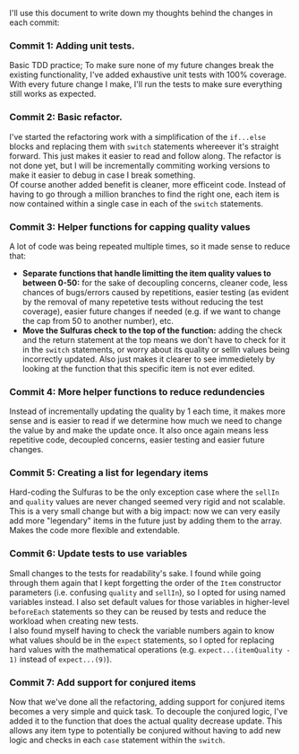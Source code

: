  I'll use this document to write down my thoughts behind the changes in each commit:

### Commit 1: Adding unit tests.
Basic TDD practice; To make sure none of my future changes break the existing functionality, I've added exhaustive unit tests with 100% coverage. With every future change I make, I'll run the tests to make sure everything still works as expected.

### Commit 2: Basic refactor.
I've started the refactoring work with a simplification of the `if...else` blocks and replacing them with `switch` statements whereever it's straight forward. This just makes it easier to read and follow along. The refactor is not done yet, but I will be incrementally commiting working versions to make it easier to debug in case I break something. \
Of course another added benefit is cleaner, more efficeint code. Instead of having to go through a million branches to find the right one, each item is now contained within a single case in each of the `switch` statements. 

### Commit 3: Helper functions for capping quality values
A lot of code was being repeated multiple times, so it made sense to reduce that:
- **Separate functions that handle limitting the item quality values to between 0-50:** for the sake of decoupling concerns, cleaner code, less chances of bugs/errors caused by repetitions, easier testing (as evident by the removal of many repetetive tests without reducing the test coverage), easier future changes if needed (e.g. if we want to change the cap from 50 to another number), etc.
- **Move the Sulfuras check to the top of the function:** adding the check and the return statement at the top means we don't have to check for it in the `switch` statements, or worry about its quality or sellIn values being incorrectly updated. Also just makes it clearer to see immedietely by looking at the function that this specific item is not ever edited. 

### Commit 4: More helper functions to reduce redundencies
Instead of incrementally updating the quality by 1 each time, it makes more sense and is easier to read if we determine how much we need to change the value by and make the update once. It also once again means less repetitive code, decoupled concerns, easier testing and easier future changes.

### Commit 5: Creating a list for legendary items
Hard-coding the Sulfuras to be the only exception case where the `sellIn` and `quality` values are never changed seemed very rigid and not scalable. This is a very small change but with a big impact: now we can very easily add more "legendary" items in the future just by adding them to the array. Makes the code more flexible and extendable. 

### Commit 6: Update tests to use variables 
Small changes to the tests for readability's sake. I found while going through them again that I kept forgetting the order of the `Item` constructor parameters (i.e. confusing `quality` and `sellIn`), so I opted for using named variables instead. I also set default values for those variables in higher-level `beforeEach` statements so they can be reused by tests and reduce the workload when creating new tests. \
I also found myself having to check the variable numbers again to know what values should be in the `expect` statements, so I opted for replacing hard values with the mathematical operations (e.g. `expect...(itemQuality - 1)` instead of `expect...(9)`).

### Commit 7: Add support for conjured items
Now that we've done all the refactoring, adding support for conjured items becomes a very simple and quick task. To decouple the conjured logic, I've added it to the function that does the actual quality decrease update. This allows any item type to potentially be conjured without having to add new logic and checks in each `case` statement within the `switch`.